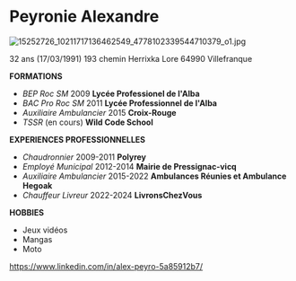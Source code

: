 # Peyronie Alexandre    
![15252726_10211717136462549_4778102339544710379_o1.jpg](https://www.dropbox.com/scl/fi/lqcbnsnc67cj5xxqpej58/15252726_10211717136462549_4778102339544710379_o1.jpg?rlkey=jjzo1ipovzu6opbnhs8dnsr20&dl=0&raw=1)


32 ans (17/03/1991)
193 chemin Herrixka Lore 64990 Villefranque

**FORMATIONS**
   - *BEP Roc SM* 2009 **Lycée Professionel de l'Alba**
   - *BAC Pro Roc SM* 2011 **Lycée Professionnel de l'Alba**
   - *Auxiliaire Ambulancier* 2015 **Croix-Rouge**
   - *TSSR* (en cours) **Wild Code School**

**EXPERIENCES PROFESSIONNELLES**
   - *Chaudronnier* 2009-2011 **Polyrey**
   - *Employé Municipal* 2012-2014 **Mairie de Pressignac-vicq**
   - *Auxiliaire Ambulancier* 2015-2022 **Ambulances Réunies et Ambulance Hegoak**
   - *Chauffeur Livreur* 2022-2024 **LivronsChezVous**

**HOBBIES**
   - Jeux vidéos
  - Mangas
  - Moto
   
  

https://www.linkedin.com/in/alex-peyro-5a85912b7/